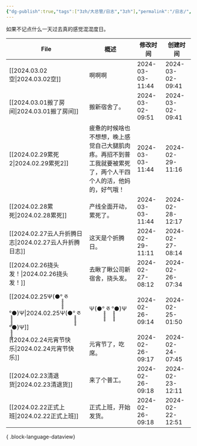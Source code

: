 ```yaml
---
{"dg-publish":true,"tags":["3zh/大总管/日志","3zh"],"permalink":"/日志/","dgPassFrontmatter":true,"noteIcon":""}
---
```



如果不记点什么一天过去真的感觉混混度日。


| File                                                                                | 概述                                                      | 修改时间             | 创建时间             |
| ----------------------------------------------------------------------------------- | ------------------------------------------------------- | ---------------- | ---------------- |
| [[2024.03.02空\|2024.03.02空]]                                                     | 啊啊啊                                                     | 2024-03-03-11:44 | 2024-03-02-09:41 |
| [[2024.03.01搬了房间\|2024.03.01搬了房间]]                                               | 搬新宿舍了。                                                  | 2024-03-02-09:51 | 2024-03-02-09:41 |
| [[2024.02.29累死2\|2024.02.29累死2]]                                                 | 疲惫的时候啥也不想想，晚上感觉自己大腿肌肉疼。再招不到普工我就要被累死了，两个人干四个人的活，他妈的，好气哦！ | 2024-03-03-11:44 | 2024-02-29-11:16 |
| [[2024.02.28累死\|2024.02.28累死]]                                                   | 产线全面开动，累死了。                                             | 2024-03-03-11:44 | 2024-02-28-12:17 |
| [[2024.02.27云人升折腾日志\|2024.02.27云人升折腾日志]]                                         | 这天是个折腾日。                                                | 2024-02-29-11:11 | 2024-02-27-08:14 |
| [[2024.02.26挠头发！\|2024.02.26挠头发！]]                                               | 去瞅了瞅公司新宿舍，挠头发。                                          | 2024-02-27-08:12 | 2024-02-26-07:34 |
| [[2024.02.25Ψ(●°̥̥̥̥̥̥̥̥ ཅ °̥̥̥̥̥̥̥̥●)Ψ\|2024.02.25Ψ(●°̥̥̥̥̥̥̥̥ ཅ °̥̥̥̥̥̥̥̥●)Ψ]] | Ψ(●°̥̥̥̥̥̥̥̥ ཅ °̥̥̥̥̥̥̥̥●)Ψ                             | 2024-02-26-09:14 | 2024-02-25-01:50 |
| [[2024.02.24元宵节快乐\|2024.02.24元宵节快乐]]                                             | 元宵节了，吃席。                                                | 2024-02-26-09:17 | 2024-02-24-07:45 |
| [[2024.02.23清退货\|2024.02.23清退货]]                                                 | 来了个普工。                                                  | 2024-02-26-09:18 | 2024-02-23-12:11 |
| [[2024.02.22正式上班\|2024.02.22正式上班]]                                               | 正式上班，开始发货。                                              | 2024-02-26-09:18 | 2024-02-22-12:51 |

{ .block-language-dataview}
